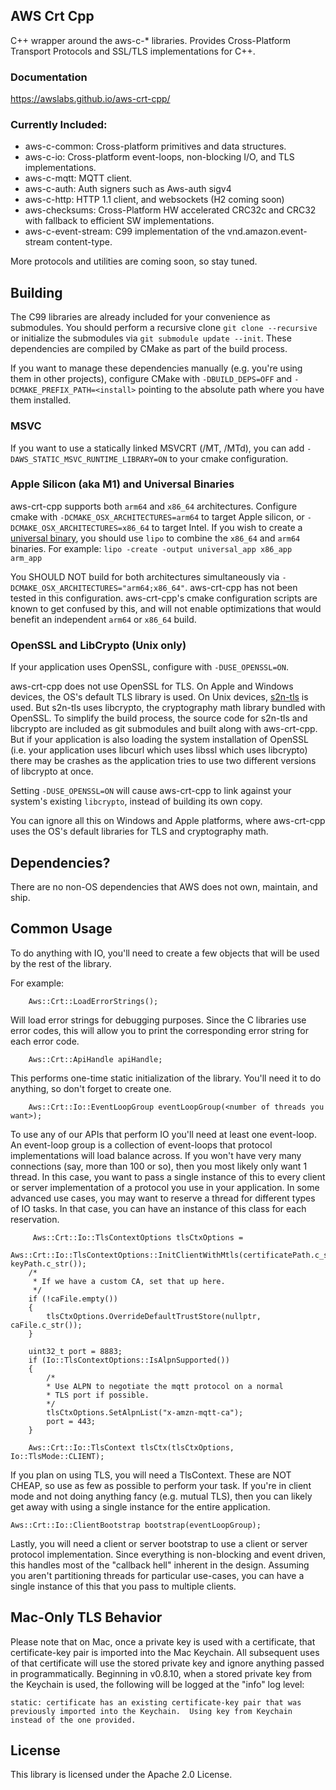 ## AWS Crt Cpp

C++ wrapper around the aws-c-* libraries. Provides Cross-Platform Transport Protocols and SSL/TLS implementations for C++.

### Documentation

https://awslabs.github.io/aws-crt-cpp/

### Currently Included:

* aws-c-common: Cross-platform primitives and data structures.
* aws-c-io: Cross-platform event-loops, non-blocking I/O, and TLS implementations.
* aws-c-mqtt: MQTT client.
* aws-c-auth: Auth signers such as Aws-auth sigv4
* aws-c-http: HTTP 1.1 client, and websockets (H2 coming soon)
* aws-checksums: Cross-Platform HW accelerated CRC32c and CRC32 with fallback to efficient SW implementations.
* aws-c-event-stream: C99 implementation of the vnd.amazon.event-stream content-type.

More protocols and utilities are coming soon, so stay tuned.

## Building

The C99 libraries are already included for your convenience as submodules.
You should perform a recursive clone `git clone --recursive` or initialize the submodules via
`git submodule update --init`. These dependencies are compiled by CMake as part of the build process.

If you want to manage these dependencies manually (e.g. you're using them in other projects), configure CMake with
`-DBUILD_DEPS=OFF` and `-DCMAKE_PREFIX_PATH=<install>` pointing to the absolute path where you have them installed.

### MSVC
If you want to use a statically linked MSVCRT (/MT, /MTd), you can add `-DAWS_STATIC_MSVC_RUNTIME_LIBRARY=ON` to your cmake configuration.

### Apple Silicon (aka M1) and Universal Binaries

aws-crt-cpp supports both `arm64` and `x86_64` architectures.
Configure cmake with `-DCMAKE_OSX_ARCHITECTURES=arm64` to target Apple silicon,
or `-DCMAKE_OSX_ARCHITECTURES=x86_64` to target Intel.
If you wish to create a [universal binary](https://developer.apple.com/documentation/apple-silicon/building-a-universal-macos-binary),
you should use `lipo` to combine the `x86_64` and `arm64` binaries.
For example: `lipo -create -output universal_app x86_app arm_app`

You SHOULD NOT build for both architectures simultaneously via `-DCMAKE_OSX_ARCHITECTURES="arm64;x86_64"`.
aws-crt-cpp has not been tested in this configuration.
aws-crt-cpp's cmake configuration scripts are known to get confused by this,
and will not enable optimizations that would benefit an independent `arm64` or `x86_64` build.

### OpenSSL and LibCrypto (Unix only)

If your application uses OpenSSL, configure with `-DUSE_OPENSSL=ON`.

aws-crt-cpp does not use OpenSSL for TLS.
On Apple and Windows devices, the OS's default TLS library is used.
On Unix devices, [s2n-tls](https://github.com/aws/s2n-tls) is used.
But s2n-tls uses libcrypto, the cryptography math library bundled with OpenSSL.
To simplify the build process, the source code for s2n-tls and libcrypto are
included as git submodules and built along with aws-crt-cpp.
But if your application is also loading the system installation of OpenSSL
(i.e. your application uses libcurl which uses libssl which uses libcrypto)
there may be crashes as the application tries to use two different versions of libcrypto at once.

Setting `-DUSE_OPENSSL=ON` will cause aws-crt-cpp to link against your system's existing `libcrypto`,
instead of building its own copy.

You can ignore all this on Windows and Apple platforms, where aws-crt-cpp uses the OS's default libraries for TLS and cryptography math.

## Dependencies?

There are no non-OS dependencies that AWS does not own, maintain, and ship.

## Common Usage

To do anything with IO, you'll need to create a few objects that will be used by the rest of the library.

For example:

````
    Aws::Crt::LoadErrorStrings();
````

Will load error strings for debugging purposes. Since the C libraries use error codes, this will allow you to print the corresponding
error string for each error code.

````
    Aws::Crt::ApiHandle apiHandle;
````
This performs one-time static initialization of the library. You'll need it to do anything, so don't forget to create one.

````
    Aws::Crt::Io::EventLoopGroup eventLoopGroup(<number of threads you want>);
````
To use any of our APIs that perform IO you'll need at least one event-loop. An event-loop group is a collection of event-loops that
protocol implementations will load balance across. If you won't have very many connections (say, more than 100 or so), then you
most likely only want 1 thread. In this case, you want to pass a single instance of this to every client or server implementation of a protocol
you use in your application. In some advanced use cases, you may want to reserve a thread for different types of IO tasks. In that case, you can have an
instance of this class for each reservation.

````
     Aws::Crt::Io::TlsContextOptions tlsCtxOptions =
        Aws::Crt::Io::TlsContextOptions::InitClientWithMtls(certificatePath.c_str(), keyPath.c_str());
    /*
     * If we have a custom CA, set that up here.
     */
    if (!caFile.empty())
    {
        tlsCtxOptions.OverrideDefaultTrustStore(nullptr, caFile.c_str());
    }

    uint32_t port = 8883;
    if (Io::TlsContextOptions::IsAlpnSupported())
    {
        /*
        * Use ALPN to negotiate the mqtt protocol on a normal
        * TLS port if possible.
        */
        tlsCtxOptions.SetAlpnList("x-amzn-mqtt-ca");
        port = 443;
    }

    Aws::Crt::Io::TlsContext tlsCtx(tlsCtxOptions, Io::TlsMode::CLIENT);
````

If you plan on using TLS, you will need a TlsContext. These are NOT CHEAP, so use as few as possible to perform your task.
If you're in client mode and not doing anything fancy (e.g. mutual TLS), then you can likely get away with using a single
instance for the entire application.

````
Aws::Crt::Io::ClientBootstrap bootstrap(eventLoopGroup);
````

Lastly, you will need a client or server bootstrap to use a client or server protocol implementation. Since everything is
non-blocking and event driven, this handles most of the "callback hell" inherent in the design. Assuming you aren't partitioning
threads for particular use-cases, you can have a single instance of this that you pass to multiple clients.

## Mac-Only TLS Behavior

Please note that on Mac, once a private key is used with a certificate, that certificate-key pair is imported into the Mac Keychain.  All subsequent uses of that certificate will use the stored private key and ignore anything passed in programmatically.  Beginning in v0.8.10, when a stored private key from the Keychain is used, the following will be logged at the "info" log level:

```
static: certificate has an existing certificate-key pair that was previously imported into the Keychain.  Using key from Keychain instead of the one provided.
```

## License

This library is licensed under the Apache 2.0 License.
